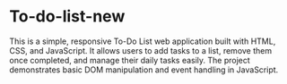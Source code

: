 # To-do-list-new
This is a simple, responsive To-Do List web application built with HTML, CSS, and JavaScript. It allows users to add tasks to a list, remove them once completed, and manage their daily tasks easily. The project demonstrates basic DOM manipulation and event handling in JavaScript.
